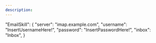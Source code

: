 ```yaml
---
description: 
---
```

"EmailSkill": {
"server": "imap.example.com",
"username": "InsertUsernameHere!",
"password": "InsertPasswordHere!",
"inbox": "Inbox",
}
